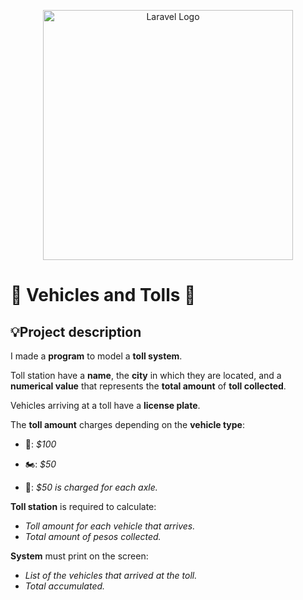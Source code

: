 <p align="center"><a href="https://laravel.com" target="_blank"><img src="https://raw.githubusercontent.com/laravel/art/master/logo-lockup/5%20SVG/2%20CMYK/1%20Full%20Color/laravel-logolockup-cmyk-red.svg" width="400" alt="Laravel Logo"></a></p>

# 🚧 Vehicles and Tolls 🚗

## :bulb:Project description

I made a **program** to model a **toll system**. 

Toll station have a **name**, the **city** in which they are located, and a **numerical value** that represents the **total amount** of **toll collected**.

Vehicles arriving at a toll have a **license plate**. 

The **toll amount** charges depending on the **vehicle type**:

- 🚗: *$100*

- 🏍: *$50*

- 🚚: *$50 is charged for each axle.*

**Toll station** is required to calculate:

- *Toll amount for each vehicle that arrives.*
- *Total amount of pesos collected.*

**System** must print on the screen:

- *List of the vehicles that arrived at the toll.* 
- *Total accumulated.*
